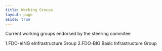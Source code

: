 ```yaml
---
title: Working Groups
layout: page
aside: true
---
```


Current working groups endorsed by the steering commitee

1.FDO-eING eInfrastructure Group
2.FDO-BIG Basic Infrastructure Group

